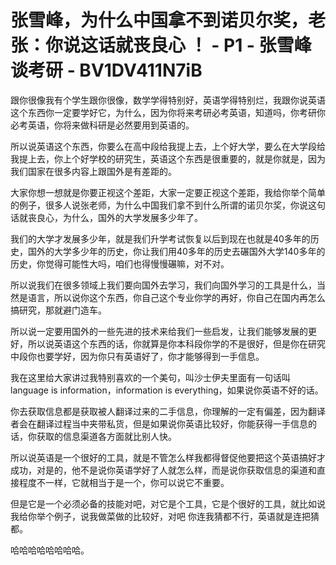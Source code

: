# 张雪峰，为什么中国拿不到诺贝尔奖，老张：你说这话就丧良心 ！ - P1 - 张雪峰谈考研 - BV1DV411N7iB

跟你很像我有个学生跟你很像，数学学得特别好，英语学得特别烂，我跟你说英语这个东西你一定要学好它，为什么，因为你将来考研必考英语，知道吗，你考研你必考英语，你将来做科研是必然要用到英语的。

所以说英语这个东西，你要么在高中段给我提上去，上个好大学，要么在大学段给我提上去，你上个好学校的研究生，英语这个东西是很重要的，就是你就是，因为我们国家在很多内容上跟国外是有差距的。

大家你想一想就是你要正视这个差距，大家一定要正视这个差距，我给你举个简单的例子，很多人说张老师，为什么中国我们拿不到什么所谓的诺贝尔奖，你说这句话就丧良心，为什么，国外的大学发展多少年了。

我们的大学才发展多少年，就是我们升学考试恢复以后到现在也就是40多年的历史，国外的大学多少年的历史，你让我们用40多年的历史去碾国外大学140多年的历史，你觉得可能性大吗，咱们也得慢慢碾嘛，对不对。

所以说我们在很多领域上我们要向国外去学习，我们向国外学习的工具是什么，当然是语言，所以说你这个东西，你自己这个专业你学的再好，你自己在国内再怎么搞研究，那就避门造车。

所以说一定要用国外的一些先进的技术来给我们一些启发，让我们能够发展的更好，所以说英语这个东西的话，你就算是你本科段你学的不是很好，但是你在研究中段你也要学好，因为你只有英语好了，你才能够得到一手信息。

我在这里给大家讲过我特别喜欢的一个美句，叫沙士伊夫里面有一句话叫language is information，information is everything，如果说你英语不好的话。

你去获取信息都是获取被人翻译过来的二手信息，你理解的一定有偏差，因为翻译者会在翻译过程当中夹带私货，但是如果说你英语比较好，你能获得一手信息的话，你获取的信息渠道各方面就比别人快。

所以说英语是一个很好的工具，就是不管怎么样我都得督促他要把这个英语搞好才成功，对是的，他不是说你英语学好了人就怎么样，而是说你获取信息的渠道和直接程度不一样，它就相当于是一个，你可以说它不重要。

但是它是一个必须必备的技能对吧，对它是个工具，它是个很好的工具，就比如说我给你举个例子，说我做菜做的比较好，对吧 你连我猜都不行，英语就是连把猜都。

哈哈哈哈哈哈哈哈。